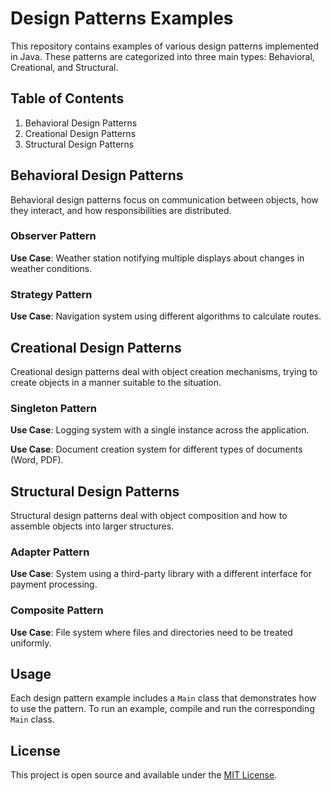 # Design Patterns Examples

This repository contains examples of various design patterns implemented in Java. These patterns are categorized into three main types: Behavioral, Creational, and Structural.

## Table of Contents

1. Behavioral Design Patterns
2. Creational Design Patterns
3. Structural Design Patterns

## Behavioral Design Patterns

Behavioral design patterns focus on communication between objects, how they interact, and how responsibilities are distributed.

### Observer Pattern

**Use Case**: Weather station notifying multiple displays about changes in weather conditions.

### Strategy Pattern

**Use Case**: Navigation system using different algorithms to calculate routes.

## Creational Design Patterns

Creational design patterns deal with object creation mechanisms, trying to create objects in a manner suitable to the situation.

### Singleton Pattern

**Use Case**: Logging system with a single instance across the application.

**Use Case**: Document creation system for different types of documents (Word, PDF).


## Structural Design Patterns

Structural design patterns deal with object composition and how to assemble objects into larger structures.

### Adapter Pattern

**Use Case**: System using a third-party library with a different interface for payment processing.

### Composite Pattern

**Use Case**: File system where files and directories need to be treated uniformly.

## Usage

Each design pattern example includes a `Main` class that demonstrates how to use the pattern. To run an example, compile and run the corresponding `Main` class.

## License

This project is open source and available under the [MIT License](LICENSE).
